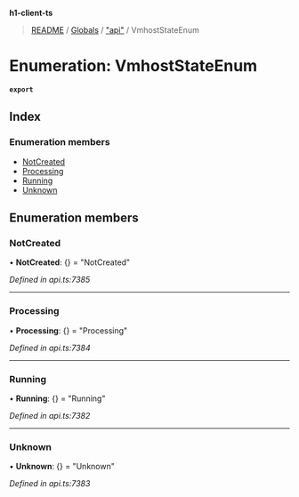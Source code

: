 **h1-client-ts**

> [README](../README.md) / [Globals](../globals.md) / ["api"](../modules/_api_.md) / VmhostStateEnum

# Enumeration: VmhostStateEnum

**`export`** 

## Index

### Enumeration members

* [NotCreated](_api_.vmhoststateenum.md#notcreated)
* [Processing](_api_.vmhoststateenum.md#processing)
* [Running](_api_.vmhoststateenum.md#running)
* [Unknown](_api_.vmhoststateenum.md#unknown)

## Enumeration members

### NotCreated

•  **NotCreated**: {} = "NotCreated"

*Defined in api.ts:7385*

___

### Processing

•  **Processing**: {} = "Processing"

*Defined in api.ts:7384*

___

### Running

•  **Running**: {} = "Running"

*Defined in api.ts:7382*

___

### Unknown

•  **Unknown**: {} = "Unknown"

*Defined in api.ts:7383*
